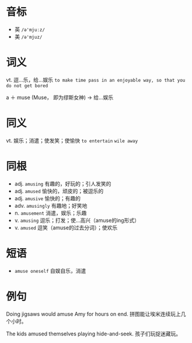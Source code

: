 # 音标

- 英 `/ə'mjuːz/`
- 美 `/ə'mjuz/`

# 词义

vt. 逗…乐，给…娱乐
`to make time pass in an enjoyable way, so that you do not get bored`



a ＋ muse (Muse， 即为缪斯女神) → 给…娱乐

# 同义

vt. 娱乐；消遣；使发笑；使愉快
`to entertain` `wile away`

# 同根

- adj. `amusing` 有趣的，好玩的；引人发笑的
- adj. `amused` 愉快的，顽皮的；被逗乐的
- adj. `amusive` 愉快的；有趣的
- adv. `amusingly` 有趣地；好笑地
- n. `amusement` 消遣，娱乐；乐趣
- v. `amusing` 逗乐；打发；使…高兴（amuse的ing形式）
- v. `amused` 逗笑（amuse的过去分词）；使欢乐

# 短语

- `amuse oneself` 自娱自乐，消遣

# 例句

Doing jigsaws would amuse Amy for hours on end.
拼图能让埃米连续玩上几个小时。

The kids amused themselves playing hide-and-seek.
孩子们玩捉迷藏玩。


